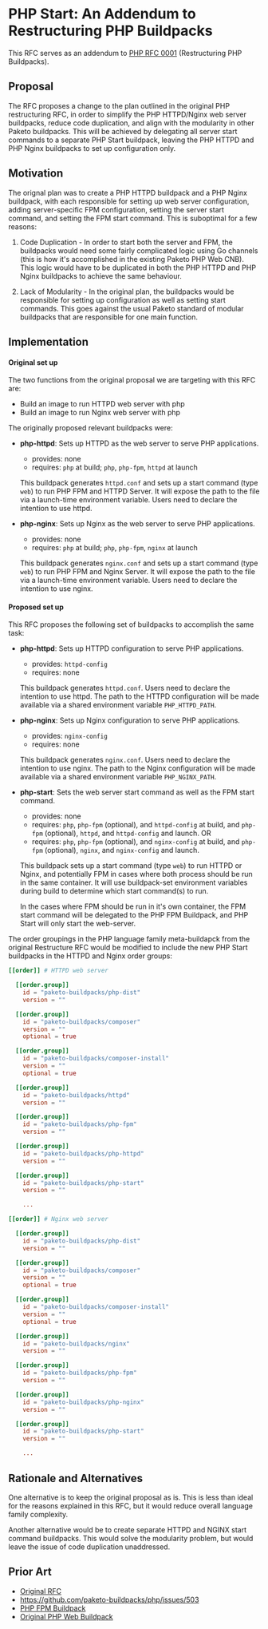 # PHP Start: An Addendum to Restructuring PHP Buildpacks

This RFC serves as an addendum to [PHP RFC
0001](https://github.com/paketo-buildpacks/rfcs/blob/main/text/php/0001-restructure.md)
(Restructuring PHP Buildpacks).

## Proposal

The RFC proposes a change to the plan outlined in the original PHP
restructuring RFC, in order to simplify the PHP HTTPD/Nginx web server
buildpacks, reduce code duplication, and align with the modularity in other
Paketo buildpacks. This will be achieved by delegating all server start
commands to a separate PHP Start buildpack, leaving the PHP HTTPD and PHP Nginx
buildpacks to set up configuration only.


## Motivation

The orignal plan was to create a PHP HTTPD buildpack and a PHP Nginx buildpack, with each
responsible for setting up web server configuration, adding server-specific FPM
configuration, setting the server start command, and setting the FPM start
command. This is suboptimal for a few reasons:

1. Code Duplication - In order to start both the server and FPM, the buildpacks
   would need some fairly complicated logic using Go channels (this is how it's
   accomplished in the existing Paketo PHP Web CNB). This logic would have to
   be duplicated in both the PHP HTTPD and PHP Nginx buildpacks to achieve the
   same behaviour.

2. Lack of Modularity - In the original plan, the buildpacks would be
   responsible for setting up configuration as well as setting start commands.
   This goes against the usual Paketo standard of modular buildpacks that are
   responsible for one main function.


## Implementation

#### Original set up
The two functions from the original proposal we are targeting with this RFC are:
* Build an image to run HTTPD web server with php
* Build an image to run Nginx web server with php

The originally proposed relevant buildpacks were:

* **php-httpd**:
  Sets up HTTPD as the web server to serve PHP applications.
  * provides: none
  * requires: `php` at build; `php`, `php-fpm`, `httpd` at launch

  This buildpack generates `httpd.conf` and sets up a start command (type
  `web`) to run PHP FPM and HTTPD Server. It will expose the path to the file
  via a launch-time environment variable. Users need to declare the intention
  to use httpd.

* **php-nginx**:
  Sets up Nginx as the web server to serve PHP applications.
  * provides: none
  * requires: `php` at build; `php`, `php-fpm`, `nginx` at launch

  This buildpack generates `nginx.conf` and sets up a start command (type
  `web`) to run PHP FPM and Nginx Server. It will expose the path to the file
  via a launch-time environment variable. Users need to declare the intention
  to use nginx.


#### Proposed set up
This RFC proposes the following set of buildpacks to accomplish the
same task:

* **php-httpd**:
  Sets up HTTPD configuration to serve PHP applications.
  * provides: `httpd-config`
  * requires: none

  This buildpack generates `httpd.conf`. Users need to declare the intention to
  use httpd. The path to the HTTPD configuration will be made available via a
  shared environment variable `PHP_HTTPD_PATH`.

* **php-nginx**:
  Sets up Nginx configuration to serve PHP applications.
  * provides: `nginx-config`
  * requires: none

  This buildpack generates `nginx.conf`. Users need to declare the intention to
  use nginx. The path to the Nginx configuration will be made available via a
  shared environment variable `PHP_NGINX_PATH`.


* **php-start**:
  Sets the web server start command as well as the FPM start command.
  * provides: none
  * requires: `php`, `php-fpm` (optional), and `httpd-config` at build, and
    `php-fpm` (optional), `httpd`, and `httpd-config` and launch.
    OR
  * requires: `php`, `php-fpm` (optional), and `nginx-config` at build, and
    `php-fpm` (optional), `nginx`, and `nginx-config` and launch.

  This buildpack sets up a start command (type `web`) to run HTTPD or Nginx,
  and potentially FPM in cases where both process should be run in the same
  container. It will use buildpack-set environment variables during build to
  determine which start command(s) to run.

  In the cases where FPM should be run in it's own container, the
  FPM start command will be delegated to the PHP FPM Buildpack, and PHP Start
  will only start the web-server.

The order groupings in the PHP language family meta-buildapck from the original
Restructure RFC would be modified to include the new PHP Start buildpacks in
the HTTPD and Nginx order groups:
```toml
[[order]] # HTTPD web server

  [[order.group]]
    id = "paketo-buildpacks/php-dist"
    version = ""

  [[order.group]]
    id = "paketo-buildpacks/composer"
    version = ""
    optional = true

  [[order.group]]
    id = "paketo-buildpacks/composer-install"
    version = ""
    optional = true

  [[order.group]]
    id = "paketo-buildpacks/httpd"
    version = ""

  [[order.group]]
    id = "paketo-buildpacks/php-fpm"
    version = ""

  [[order.group]]
    id = "paketo-buildpacks/php-httpd"
    version = ""

  [[order.group]]
    id = "paketo-buildpacks/php-start"
    version = ""

    ...

[[order]] # Nginx web server

  [[order.group]]
    id = "paketo-buildpacks/php-dist"
    version = ""

  [[order.group]]
    id = "paketo-buildpacks/composer"
    version = ""
    optional = true

  [[order.group]]
    id = "paketo-buildpacks/composer-install"
    version = ""
    optional = true

  [[order.group]]
    id = "paketo-buildpacks/nginx"
    version = ""

  [[order.group]]
    id = "paketo-buildpacks/php-fpm"
    version = ""

  [[order.group]]
    id = "paketo-buildpacks/php-nginx"
    version = ""

  [[order.group]]
    id = "paketo-buildpacks/php-start"
    version = ""

    ...
```

## Rationale and Alternatives
One alternative is to keep the original proposal as is. This is less than ideal
for the reasons explained in this RFC, but it would reduce overall language
family complexity.

Another alternative would be to create separate HTTPD and NGINX start command
buildpacks. This would solve the modularity problem, but would leave the issue
of code duplication unaddressed.

## Prior Art
- [Original RFC](https://github.com/paketo-buildpacks/rfcs/blob/main/text/php/0001-restructure.md)
- https://github.com/paketo-buildpacks/php/issues/503
- [PHP FPM Buildpack](https://github.com/paketo-buildpacks/php-fpm)
- [Original PHP Web Buildpack](https://github.com/paketo-buildpacks/php-web)
